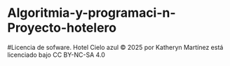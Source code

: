 # Algoritmia-y-programaci-n-Proyecto-hotelero








#Licencia de sofware.
Hotel Cielo azul © 2025 por Katheryn Martínez está licenciado bajo CC BY-NC-SA 4.0
